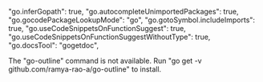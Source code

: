  "go.inferGopath": true,
  "go.autocompleteUnimportedPackages": true,
  "go.gocodePackageLookupMode": "go",
  "go.gotoSymbol.includeImports": true,
  "go.useCodeSnippetsOnFunctionSuggest": true,
  "go.useCodeSnippetsOnFunctionSuggestWithoutType": true,
  "go.docsTool": "gogetdoc",


  The "go-outline" command is not available. Run "go get -v github.com/ramya-rao-a/go-outline" to install.